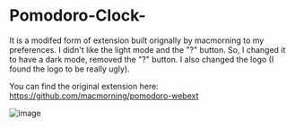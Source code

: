 # Pomodoro-Clock-
It is a modifed form of extension built orignally by macmorning to my preferences. 
I didn't like the light mode and the "?" button.
So, I changed it to have a dark mode, removed the "?" button.
I also changed the logo (I found the logo to be really ugly).

You can find the original extension here: https://github.com/macmorning/pomodoro-webext

![image](https://user-images.githubusercontent.com/88384442/135714982-291fd107-db7a-4122-9b8e-7500d81a5705.png)
